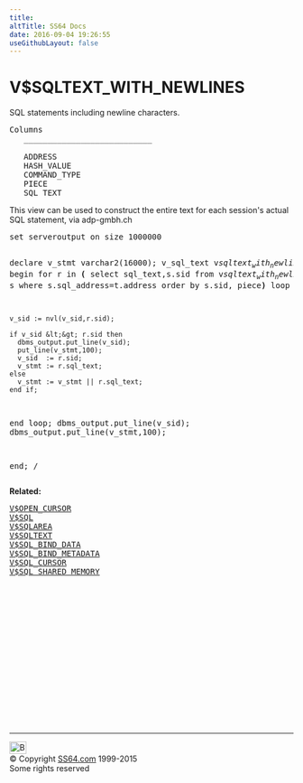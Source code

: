 ```yaml
---
title:
altTitle: SS64 Docs
date: 2016-09-04 19:26:55
useGithubLayout: false
---
```

<!-- #BeginLibraryItem "/Library/head_orav.lbi" --><!-- #EndLibraryItem --><h1>V$SQLTEXT_WITH_NEWLINES </h1>  
 <p> SQL statements including newline characters.</p> 
 
<pre>Columns
   ___________________________
 
   ADDRESS
   HASH_VALUE
   COMMAND_TYPE
   PIECE
   SQL_TEXT</pre>
<p> This view can be used to construct the entire text for each session's actual SQL statement, via adp-gmbh.ch</p>
<pre>set serveroutput on size 1000000

declare
  v_stmt     varchar2(16000);
  v_sql_text v$sqltext_with_newlines.sql_text%type;
  v_sid      v$session.sid%type;
begin
  for r in <b>(</b>
    select 
        sql_text,s.sid
    from 
      v$sqltext_with_newlines t, 
      v$session s 
    where 
      s.sql_address=t.address
    order by s.sid, piece<b>)</b> loop

    v_sid := nvl(v_sid,r.sid);

    if v_sid &lt;&gt; r.sid then
      dbms_output.put_line(v_sid);
      put_line(v_stmt,100);
      v_sid  := r.sid; 
      v_stmt := r.sql_text;
    else
      v_stmt := v_stmt || r.sql_text;
    end if;
    
  end loop;
  dbms_output.put_line(v_sid);
  dbms_output.put_line(v_stmt,100);

end;
/</pre>
<p><b>Related:</b></p><pre><a href="V$OPEN_CURSOR.html">V$OPEN_CURSOR</a> 
<a href="V$SQL.html">V$SQL</a> 
<a href="V$SQLAREA.html">V$SQLAREA</a> 
<a href="V$SQLTEXT.html">V$SQLTEXT</a> 
<a href="V$SQL_BIND_DATA.html">V$SQL_BIND_DATA</a> 
<a href="V$SQL_BIND_METADATA.html">V$SQL_BIND_METADATA</a> 
<a href="V$SQL_CURSOR.html">V$SQL_CURSOR</a> 
<a href="V$SQL_SHARED_MEMORY.html">V$SQL_SHARED_MEMORY</a></pre><!-- #BeginLibraryItem "/Library/foot_orad.lbi" --><p>
<!-- oracle-footer -->
<ins class="adsbygoogle" style="display:inline-block;width:300px;height:250px" data-ad-client="ca-pub-6140977852749469" data-ad-slot="4275490898"></ins>
<script>
(adsbygoogle = window.adsbygoogle || []).push({});
</script></p>
<hr>
<div id="bl" class="footer"><a href="V$SQLTEXT_WITH_NEWLINES.html#"><img src="../images/top.png" width="30" height="22" alt="Back to the Top"></a></div>
<div id="br" class="footer, tagline">© Copyright <a href="../index.html">SS64.com</a> 1999-2015<br>
Some rights reserved</div>
<!-- #EndLibraryItem -->

